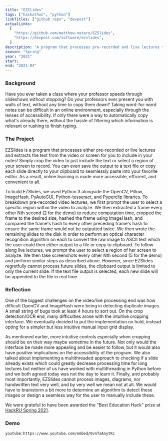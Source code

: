 ```yaml
---
title: "EZSlides"
tags: ["hackathon", "python"]
linkTitles: ["github repo", "devpost"]
actualLinks:
  [
    "https://github.com/matthew-notaro/EZSlides",
    "https://devpost.com/software/ezslides",
  ]
description: "A program that processes pre-recorded and live lectures to extract presentation text."
season: "Spring"
year: "2021"
start:
end: "2021-04"
---
```


### Background

Have you ever taken a class where your professor speeds through slideshows without stopping? Do your professors ever present you with walls of text, without any time to copy them down? Taking word-for-word notes can be difficult in an online environment, especially through the lenses of accessibility. If only there were a way to automatically copy what's already there, without the hassle of filtering which information is relevant or rushing to finish typing.

### The Project

EZSlides is a program that processes either pre-recorded or live lectures and extracts the text from the video or screen for you to include in your notes! Simply crop the video to just include the text or select a region of your screen to record. You can even save the output to a text file or copy each slide directly to your clipboard to seamlessly paste into your favorite editor. As a result, online learning is made more accessible, efficient, and convenient to all.

To build EZSlides, we used Python 3 alongside the OpenCV, Pillow, ImageHash, PyAutoGUI, Python-tesseract, and Pyperclip libraries. To breakdown pre-recorded video lectures, we first prompt the user to select a specific region within the video to analyze. We then extracted a frame every other Nth second (2 for the demo) to reduce computation time, cropped the frame to the desired size, hashed the frame using ImageHash, and compared the frame's hash to every other preceding frame's hash to ensure the same frame would not be outputted twice. We then wrote the remaining slides to the disk in order to perform an optical character recognition algorithm on each to convert the raw image to ASCII text which the user could then either output to a file or copy to clipboard. To follow along live lectures, we prompt the user to select a region of her screen to analyze. We then take screenshots every other Nth second (5 for the demo) and perform similar steps as described above. However, since EZSlides regretfully cannot process future slides, the clipboard output is limited to only the current slide. If the text file output is selected, each new slide will be appended to the file in real time.

### Reflection

One of the biggest challenges on the video/live processing end was how difficult OpenCV and ImageHash were being in detecting duplicate images. A small string of bugs took at least 4 hours to sort out. On the crop detection/OCR end, many difficulties arose with the intuitive cropping interface. We eventually decided to put the implementation on hold, instead opting for a simpler but less intuitive manual input grid display.

As mentioned earlier, more intuitive controls especially when cropping should be on their way maybe sometime in the future. Not only would the interface be made more appealing and be easier to follow, but it would also have positive implications on the accessibility of the program. We also talked about implementing a multithreaded approach to checking if a slide already exists which could greatly decrease processing time for long lectures but neither of us have worked with multithreading in Python before and we both agreed today was not the day to learn it. Finally, and probably most importantly, EZSlides cannot process images, diagrams, nor handwritten text very well, and by very well we mean not at all. We would have to brainstorm a bit more to determine an algorithm to detect these images or design a seamless way for the user to manually include these.

We were grateful to have been awarded the "Best Education Hack" prize at <a href="https://hackru-s21.devpost.com/">HackRU Spring 2021</a>.

### Demo

`youtube:https://www.youtube.com/embed/0vnTaAnytKc`
